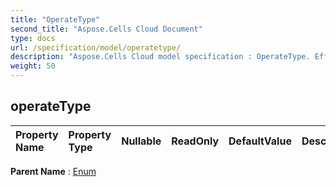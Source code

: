 ```yaml
---
title: "OperateType"
second_title: "Aspose.Cells Cloud Document"
type: docs
url: /specification/model/operatetype/
description: "Aspose.Cells Cloud model specification : OperateType. Effortlessly handle Excel and other spreadsheet documents with features like opening, generating, editing, splitting, merging, comparing, and converting."
weight: 50
---
```


## **operateType**

 

| Property Name | Property Type | Nullable |  ReadOnly | DefaultValue | Description | 
| :- | :- | :- |:- |  :- | :- |

**Parent Name** : [Enum](enum)

